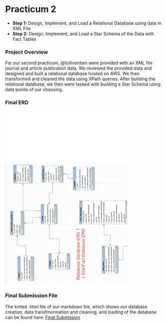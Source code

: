 # Practicum 2
- **Step 1:** Design, Implement, and Load a Relational Database using data in XML File
- **Step 2:** Design, Implement, and Load a Star Schema of the Data with Fact Tables

### Project Overview
For our second practicum, @tolliverdani were provided with an XML file journal and article publication data. We reviewed the provided data and designed and built a relational database hosted on AWS. We then transformed and cleaned the data using XPath queries. After building the relational database, we then were tasked with building a Star Schema using data points of our choosing.

### Final ERD
![ERD](./final_submission_files/final_erds.png)

### Final Submission File
The knited .html file of our markdown file, which shows our database creation, data transfmormation and cleaning, and loading of the database can be found here: [Final Submission](./final_submission_files/practicum_2_submission.html)

